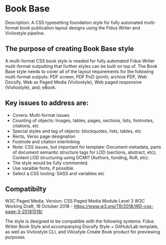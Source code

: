# Book Base

Description: A CSS typesetting foundation style for fully automated multi-format book publication layout designs using the Fidus Writer and Vivliostyle pipeline.

## The purpose of creating Book Base style

A multi-format CSS book style is needed for fully automated Fidus Writer multi-format outputting that further styles can be built on top of. The Book Base style needs to cover all of the layout requirements for the following multi-format outputs: PDF screen; PDF PoD (print); archive PDF, Web Docsify, Web as Paged Media (Vivliostyle), Web paged responsive (Vivliostyle), and; eBook.

## Key issues to address are:
 
  - Covers: Multi-format issues
  - Counting of objects: Images, tables, pages, sections, lists, footnotes, citations, etc
  - Special styles and tag of objects: blockquotes, lists, tables, etc
  - Recto, Verso page designation
  - Footnote and citation interlinking
  - Note: CSS issues, but important for template: Document metadata, parts of document semantic structure tags for LOD (sections, abstract, etc); Content LOD structuring using DCMI? (Authors, funding, RoR, etc).
  - The style would be fully commented.
  - Use varaible fonts, if possible.
  - Select a CSS tooling: SASS and variables etc
  
## Compatibilty

W3C Paged Media. Version: CSS Paged Media Module Level 3 W3C Working Draft, 18 October 2018 - https://www.w3.org/TR/2018/WD-css-page-3-20181018/

The style is designed to be compatible with the following systems: Fidus Writer Book Style and accompanying Docsify Style + GitHub/Lab template, as well as Vivliostyle CLI, and Viliostyle Create Book product for previewing purposes.


